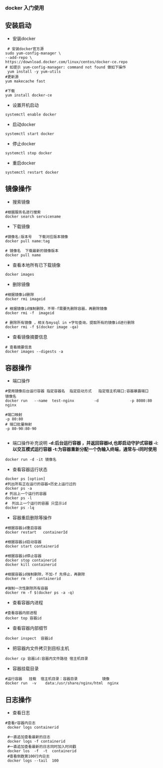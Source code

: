 ### docker 入门使用
## 安装启动
-  安装docker
```
 # 安装docker官方源
sudo yum-config-manager \
--add-repo \
https://download.docker.com/linux/centos/docker-ce.repo
# 如提示 yum-config-manager: command not found 做如下操作
 yum install -y yum-utils
#更新源
yum makecache fast

#下载
yum install docker-ce

```

- 设置开机启动
```
systemctl enable docker
```
 
- 启动docker
```
systemctl start docker
```

- 停止docker
 
```
systemctl stop docker

```

- 重启docker

```
systemctl restart docker
```
 

## 镜像操作

- 搜索镜像

```
#根据服务名进行搜索
docker search servicename

```


- 下载镜像
  
```
#镜像名:版本号   下载对应版本镜像
docker pull name:tag

# 镜像名  下载最新的镜像版本
docker pull name

```

- 查看本地所有已下载镜像
 
```
docker images
```

- 删除镜像
```
#根据镜像id删除
docker rmi imageid

# 根据镜像id强制删除，不带-f需要先删除容器，再删除镜像
docker rmi -f  imageid

# 删除所有镜像 ，相关与mysql in +字句查询，提取所有的镜像id进行删除
docker rmi -f $(docker image -qa)

```

- 查看镜像摘要信息
```
# 查看摘要信息
docker images --digests -a
```

## 容器操作

- 端口操作
  
```
#使用镜像后台运行容器 指定容器名  指定启动方式   指定宿主机端口:容器暴露端口      镜像名
docker run   --name  test-nginx         -d              -p 8080:80                             nginx

#端口映射
-p 80:80
# 端口批量映射
-p 80-90:80-90


```

- 端口操作补充说明
**-d:后台运行容器 ，并返回容器id,也即启动守护式容器
-i:以交互模式运行容器
-t:为容器重新分配一个伪输入终端，通常与-i同时使用**

```
docker run -d -it 镜像名
```

- 查看容器运行状态
  
```
docker ps [option]
#列出所有正在运行的容器+历史上运行过的
docker ps -a     
# 列出上一个运行的容器
docker ps -l     
#  列出上一个运行的容器 只显示id
docker ps -lq

```

- 容器重启删除等操作
```
#根据容器id重启容器
docker restart   containerId

#根据容器id启动容器
docker start containerid

#根据容器id停止容器
docker stop containerid 
docker kill containerid 

#根据容器id强制删除，不加-f 先停止，再删除
docker rm -f  containerid  

#强制一次性删除所有容器
docker rm -f $(docker ps -a -q)

```

- 查看容器内进程
 
```
#查看容器内部进程
docker top 容器id

```

- 查看容器内部细节
```
docker inspect  容器id
```

- 把容器内文件拷贝到目标主机
```
docker cp 容器id:容器内文件路径 宿主机目录
```

- 容器挂载目录
```
#运行容器   挂载  宿主机目录：容器目录           镜像
docker run  -v    data:/usr/share/nginx/html  nginx
```

## 日志操作

-  查看日志
```
#查看r容器内日志
 docker logs containerid
 
 #一直追加查看最新的日志
 docker logs -f containerid
 #一直追加查看最新的日志同时加入时间戳
 docker los  -f  -t  containerid
 #查看倒数第100行内日志
 docker logs --tail  100
```


